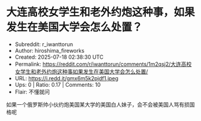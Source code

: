 # 大连高校女学生和老外约炮这种事，如果发生在美国大学会怎么处置？

- Subreddit: r_iwanttorun
- Author: hiroshima_fireworks
- Created: 2025-07-18 02:38:30 UTC
- Permalink: https://reddit.com/r/iwanttorun/comments/1m2qsj2/大连高校女学生和老外约炮这种事如果发生在美国大学会怎么处置/
- URL: https://i.redd.it/gmx6m5k2pjdf1.jpeg
- Ups: 0 | Ratio: 0.17 | Comments: 10
- Flair: 不懂就问


如果一个俄罗斯帅小伙约炮美国某大学的美国白人妹子，会不会被美国人骂有损国格呢

